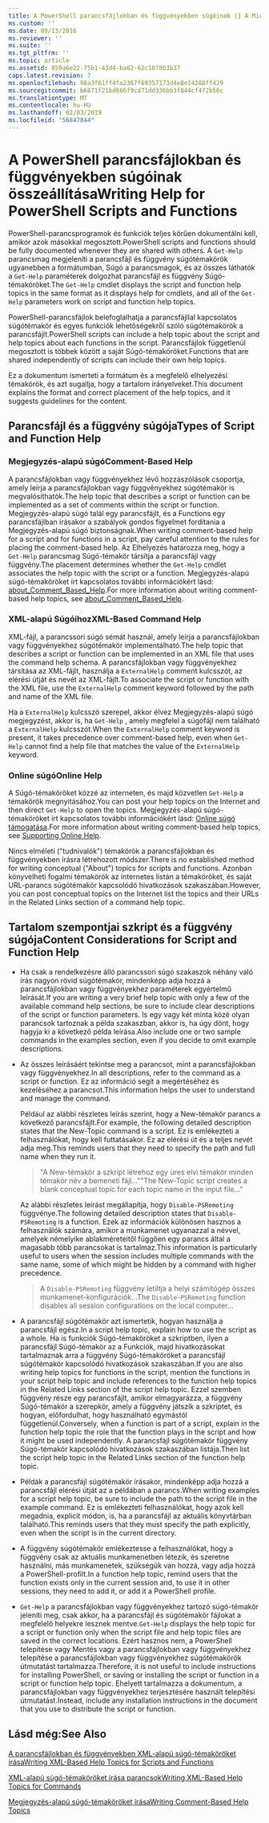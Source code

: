 ```yaml
---
title: A PowerShell parancsfájlokban és függvényekben súgóinak |} A Microsoft Docs
ms.custom: ''
ms.date: 09/13/2016
ms.reviewer: ''
ms.suite: ''
ms.tgt_pltfrm: ''
ms.topic: article
ms.assetid: 859a6e22-75b1-43d4-ba62-62c107803b37
caps.latest.revision: 7
ms.openlocfilehash: 98a3f61ff4fa2367f69357173d4e8e14288ff429
ms.sourcegitcommit: b6871f21bd666f9cd71dd336bb3f844cf472b56c
ms.translationtype: MT
ms.contentlocale: hu-HU
ms.lasthandoff: 02/03/2019
ms.locfileid: "56847844"
---
```

# <a name="writing-help-for-powershell-scripts-and-functions"></a><span data-ttu-id="15176-102">A PowerShell parancsfájlokban és függvényekben súgóinak összeállítása</span><span class="sxs-lookup"><span data-stu-id="15176-102">Writing Help for PowerShell Scripts and Functions</span></span>

<span data-ttu-id="15176-103">PowerShell-parancsprogramok és funkciók teljes körűen dokumentálni kell, amikor azok másokkal megosztott.</span><span class="sxs-lookup"><span data-stu-id="15176-103">PowerShell scripts and functions should be fully documented whenever they are shared with others.</span></span>
<span data-ttu-id="15176-104">A `Get-Help` parancsmag megjeleníti a parancsfájl és függvény súgótémakörök ugyanebben a formátumban, Súgó a parancsmagok, és az összes láthatók a `Get-Help` paraméterek dolgozhat parancsfájl és függvény Súgó-témaköröket.</span><span class="sxs-lookup"><span data-stu-id="15176-104">The `Get-Help` cmdlet displays the script and function help topics in the same format as it displays help for cmdlets, and all of the `Get-Help` parameters work on script and function help topics.</span></span>

<span data-ttu-id="15176-105">PowerShell-parancsfájlok belefoglalhatja a parancsfájllal kapcsolatos súgótémakör és egyes funkciók lehetőségekről szóló súgótémakörök a parancsfájlt.</span><span class="sxs-lookup"><span data-stu-id="15176-105">PowerShell scripts can include a help topic about the script and help topics about each functions in the script.</span></span>
<span data-ttu-id="15176-106">Parancsfájlok függetlenül megosztott is többek között a saját Súgó-témaköröket.</span><span class="sxs-lookup"><span data-stu-id="15176-106">Functions that are shared independently of scripts can include their own help topics.</span></span>

<span data-ttu-id="15176-107">Ez a dokumentum ismerteti a formátum és a megfelelő elhelyezési témakörök, és azt sugallja, hogy a tartalom irányelveket.</span><span class="sxs-lookup"><span data-stu-id="15176-107">This document explains the format and correct placement of the help topics, and it suggests guidelines for the content.</span></span>

## <a name="types-of-script-and-function-help"></a><span data-ttu-id="15176-108">Parancsfájl és a függvény súgója</span><span class="sxs-lookup"><span data-stu-id="15176-108">Types of Script and Function Help</span></span>

### <a name="comment-based-help"></a><span data-ttu-id="15176-109">Megjegyzés-alapú súgó</span><span class="sxs-lookup"><span data-stu-id="15176-109">Comment-Based Help</span></span>
<span data-ttu-id="15176-110">A parancsfájlokban vagy függvényekhez lévő hozzászólások csoportja, amely leírja a parancsfájlokban vagy függvényekhez súgótémakör is megvalósíthatók.</span><span class="sxs-lookup"><span data-stu-id="15176-110">The help topic that describes a script or function can be implemented as a set of comments within the script or function.</span></span>
<span data-ttu-id="15176-111">Megjegyzés-alapú súgó talál egy parancsfájlt, és a Functions egy parancsfájlban írásakor a szabályok gondos figyelmet fordítania a Megjegyzés-alapú súgó biztonságnak.</span><span class="sxs-lookup"><span data-stu-id="15176-111">When writing comment-based help for a script and for functions in a script, pay careful attention to the rules for placing the comment-based help.</span></span>
<span data-ttu-id="15176-112">Az Elhelyezés határozza meg, hogy a `Get-Help` parancsmag Súgó-témakör társítja a parancsfájl vagy függvény.</span><span class="sxs-lookup"><span data-stu-id="15176-112">The placement determines whether the `Get-Help` cmdlet associates the help topic with the script or a function.</span></span>
<span data-ttu-id="15176-113">Megjegyzés-alapú súgó-témaköröket írt kapcsolatos további információkért lásd: [about_Comment_Based_Help](/powershell/module/microsoft.powershell.core/about/about_comment_based_help).</span><span class="sxs-lookup"><span data-stu-id="15176-113">For more information about writing comment-based help topics, see [about_Comment_Based_Help](/powershell/module/microsoft.powershell.core/about/about_comment_based_help).</span></span>

### <a name="xml-based-command-help"></a><span data-ttu-id="15176-114">XML-alapú Súgóihoz</span><span class="sxs-lookup"><span data-stu-id="15176-114">XML-Based Command Help</span></span>
<span data-ttu-id="15176-115">XML-fájl, a parancssori súgó sémát használ, amely leírja a parancsfájlokban vagy függvényekhez súgótémakör implementálható.</span><span class="sxs-lookup"><span data-stu-id="15176-115">The help topic that describes a script or function can be implemented in an XML file that uses the command help schema.</span></span>
<span data-ttu-id="15176-116">A parancsfájlokban vagy függvényekhez társítása az XML-fájlt, használja a `ExternalHelp` comment kulcsszót, az elérési útját és nevét az XML-fájlt.</span><span class="sxs-lookup"><span data-stu-id="15176-116">To associate the script or function with the XML file, use the `ExternalHelp` comment keyword followed by the path and name of the XML file.</span></span>

<span data-ttu-id="15176-117">Ha a `ExternalHelp` kulcsszó szerepel, akkor élvez Megjegyzés-alapú súgó megjegyzést, akkor is, ha `Get-Help` , amely megfelel a súgófájl nem található a `ExternalHelp` kulcsszót.</span><span class="sxs-lookup"><span data-stu-id="15176-117">When the `ExternalHelp` comment keyword is present, it takes precedence over comment-based help, even when `Get-Help` cannot find a help file that matches the value of the `ExternalHelp` keyword.</span></span>

### <a name="online-help"></a><span data-ttu-id="15176-118">Online súgó</span><span class="sxs-lookup"><span data-stu-id="15176-118">Online Help</span></span>
<span data-ttu-id="15176-119">A Súgó-témaköröket közzé az interneten, és majd közvetlen `Get-Help` a témakörök megnyitásához.</span><span class="sxs-lookup"><span data-stu-id="15176-119">You can post your help topics on the Internet and then direct `Get-Help` to open the topics.</span></span>
<span data-ttu-id="15176-120">Megjegyzés-alapú súgó-témaköröket írt kapcsolatos további információkért lásd: [Online súgó támogatása](../module/supporting-online-help.md).</span><span class="sxs-lookup"><span data-stu-id="15176-120">For more information about writing comment-based help topics, see [Supporting Online Help](../module/supporting-online-help.md).</span></span>

<span data-ttu-id="15176-121">Nincs elméleti ("tudnivalók") témakörök a parancsfájlokban és függvényekben írásra létrehozott módszer.</span><span class="sxs-lookup"><span data-stu-id="15176-121">There is no established method for writing conceptual ("About") topics for scripts and functions.</span></span>
<span data-ttu-id="15176-122">Azonban könyvelheti fogalmi témakörök az internetes listán a témaköröket, és saját URL-parancs súgótémakör kapcsolódó hivatkozások szakaszában.</span><span class="sxs-lookup"><span data-stu-id="15176-122">However, you can post conceptual topics on the Internet list the topics and their URLs in the Related Links section of a command help topic.</span></span>

## <a name="content-considerations-for-script-and-function-help"></a><span data-ttu-id="15176-123">Tartalom szempontjai szkript és a függvény súgója</span><span class="sxs-lookup"><span data-stu-id="15176-123">Content Considerations for Script and Function Help</span></span>

- <span data-ttu-id="15176-124">Ha csak a rendelkezésre álló parancssori súgó szakaszok néhány való írás nagyon rövid súgótémakör, mindenképp adja hozzá a parancsfájlokban vagy függvényekhez paraméterek egyértelmű leírását.</span><span class="sxs-lookup"><span data-stu-id="15176-124">If you are writing a very brief help topic with only a few of the available command help sections, be sure to include clear descriptions of the script or function parameters.</span></span> <span data-ttu-id="15176-125">Is egy vagy két minta közé olyan parancsok tartoznak a példa szakaszban, akkor is, ha úgy dönt, hogy hagyja ki a következő példa leírása.</span><span class="sxs-lookup"><span data-stu-id="15176-125">Also include one or two sample commands in the examples section, even if you decide to omit example descriptions.</span></span>

- <span data-ttu-id="15176-126">Az összes leírásáért tekintse meg a parancsot, mint a parancsfájlokban vagy függvényekhez.</span><span class="sxs-lookup"><span data-stu-id="15176-126">In all descriptions, refer to the command as a script or function.</span></span> <span data-ttu-id="15176-127">Ez az információ segít a megértéséhez és kezeléséhez a parancsot.</span><span class="sxs-lookup"><span data-stu-id="15176-127">This information helps the user to understand and manage the command.</span></span>

  <span data-ttu-id="15176-128">Például az alábbi részletes leírás szerint, hogy a New-témakör parancs a következő parancsfájlt.</span><span class="sxs-lookup"><span data-stu-id="15176-128">For example, the following detailed description states that the New-Topic command is a script.</span></span> <span data-ttu-id="15176-129">Ez is emlékezteti a felhasználókat, hogy kell futtatásakor. Ez az elérési út és a teljes nevét adja meg.</span><span class="sxs-lookup"><span data-stu-id="15176-129">This reminds users that they need to specify the path and full name when they run it.</span></span>

  > <span data-ttu-id="15176-130">"A New-témakör a szkript létrehoz egy üres elvi témakör minden témakör név a bemeneti fájl..."</span><span class="sxs-lookup"><span data-stu-id="15176-130">"The New-Topic script creates a blank conceptual topic for each topic name in the input file..."</span></span>

  <span data-ttu-id="15176-131">Az alábbi részletes leírást megállapítja, hogy `Disable-PSRemoting` függvénye.</span><span class="sxs-lookup"><span data-stu-id="15176-131">The following detailed description states that `Disable-PSRemoting` is a function.</span></span> <span data-ttu-id="15176-132">Ezek az információk különösen hasznos a felhasználók számára, amikor a munkamenet ugyanazzal a névvel, amelyek némelyike ablakméreteitől függően egy parancs által a magasabb több parancsokat is tartalmaz.</span><span class="sxs-lookup"><span data-stu-id="15176-132">This information is particularly useful to users when the session includes multiple commands with the same name, some of which might be hidden by a command with higher precedence.</span></span>

  > <span data-ttu-id="15176-133">A `Disable-PSRemoting` függvény letiltja a helyi számítógép összes munkamenet-konfigurációk...</span><span class="sxs-lookup"><span data-stu-id="15176-133">The `Disable-PSRemoting` function disables all session configurations on the local computer...</span></span>

- <span data-ttu-id="15176-134">A parancsfájl súgótémakör azt ismertetik, hogyan használja a parancsfájl egész.</span><span class="sxs-lookup"><span data-stu-id="15176-134">In a script help topic, explain how to use the script as a whole.</span></span> <span data-ttu-id="15176-135">Ha is funkciók Súgó-témaköröket a szkriptben, ilyen a parancsfájl Súgó-témakör az a Funkciók, majd hivatkozásokat tartalmaznak arra a függvény Súgó-témaköröket a parancsfájl súgótémakör kapcsolódó hivatkozások szakaszában.</span><span class="sxs-lookup"><span data-stu-id="15176-135">If you are also writing help topics for functions in the script, mention the functions in your script help topic and include references to the function help topics in the Related Links section of the script help topic.</span></span> <span data-ttu-id="15176-136">Ezzel szemben függvény része egy parancsfájlt, amikor elmagyarázza, a függvény Súgó-témakör a szerepkör, amely a függvény játszik a szkriptet, és hogyan, előfordulhat, hogy használható egymástól függetlenül.</span><span class="sxs-lookup"><span data-stu-id="15176-136">Conversely, when a function is part of a script, explain in the function help topic the role that the function plays in the script and how it might be used independently.</span></span> <span data-ttu-id="15176-137">A parancsfájl súgótémakör függvény Súgó-témakör kapcsolódó hivatkozások szakaszában listája.</span><span class="sxs-lookup"><span data-stu-id="15176-137">Then list the script help topic in the Related Links section of the function help topic.</span></span>

- <span data-ttu-id="15176-138">Példák a parancsfájl súgótémakör írásakor, mindenképp adja hozzá a parancsfájl elérési útját az a példában a parancs.</span><span class="sxs-lookup"><span data-stu-id="15176-138">When writing examples for a script help topic, be sure to include the path to the script file in the example command.</span></span> <span data-ttu-id="15176-139">Ez is emlékezteti felhasználókat, hogy azok kell megadnia, explicit módon, is, ha a parancsfájl az aktuális könyvtárban található.</span><span class="sxs-lookup"><span data-stu-id="15176-139">This reminds users that they must specify the path explicitly, even when the script is in the current directory.</span></span>

- <span data-ttu-id="15176-140">A függvény súgótémakör emlékeztesse a felhasználókat, hogy a függvény csak az aktuális munkamenetben létezik, és szeretne használni, más munkamenetek, szükségük van hozzá, vagy adja hozzá a PowerShell-profilt.</span><span class="sxs-lookup"><span data-stu-id="15176-140">In a function help topic, remind users that the function exists only in the current session and, to use it in other sessions, they need to add it, or add it a PowerShell profile.</span></span>

- <span data-ttu-id="15176-141">`Get-Help` a parancsfájlokban vagy függvényekhez tartozó súgó-témakör jeleníti meg, csak akkor, ha a parancsfájl és súgótémakör fájlokat a megfelelő helyekre lesznek mentve.</span><span class="sxs-lookup"><span data-stu-id="15176-141">`Get-Help` displays the help topic for a script or function only when the script file and help topic files are saved in the correct locations.</span></span> <span data-ttu-id="15176-142">Ezért hasznos nem, a PowerShell telepítése vagy Mentés vagy a parancsfájlokban vagy függvényekhez telepítése a parancsfájlokban vagy függvényekhez súgótémakörök útmutatást tartalmazza.</span><span class="sxs-lookup"><span data-stu-id="15176-142">Therefore, it is not useful to include instructions for installing PowerShell, or saving or installing the script or function in a script or function help topic.</span></span> <span data-ttu-id="15176-143">Ehelyett tartalmazza a dokumentum, a parancsfájlokban vagy függvényekhez terjesztésére használt telepítési útmutatást.</span><span class="sxs-lookup"><span data-stu-id="15176-143">Instead, include any installation instructions in the document that you use to distribute the script or function.</span></span>

## <a name="see-also"></a><span data-ttu-id="15176-144">Lásd még:</span><span class="sxs-lookup"><span data-stu-id="15176-144">See Also</span></span>

 [<span data-ttu-id="15176-145">A parancsfájlokban és függvényekben XML-alapú súgó-témaköröket írása</span><span class="sxs-lookup"><span data-stu-id="15176-145">Writing XML-Based Help Topics for Scripts and Functions</span></span>](./writing-xml-based-help-topics-for-scripts-and-functions.md)

 [<span data-ttu-id="15176-146">XML-alapú súgó-témaköröket írása parancsok</span><span class="sxs-lookup"><span data-stu-id="15176-146">Writing XML-Based Help Topics for Commands</span></span>](./writing-xml-based-help-topics-for-commands.md)

 [<span data-ttu-id="15176-147">Megjegyzés-alapú súgó-témaköröket írása</span><span class="sxs-lookup"><span data-stu-id="15176-147">Writing Comment-Based Help Topics</span></span>](./writing-comment-based-help-topics.md)
